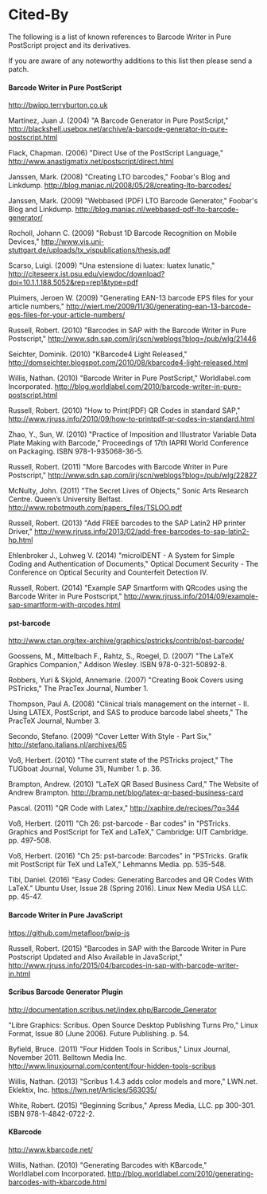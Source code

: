 Cited-By
========

The following is a list of known references to Barcode Writer in Pure PostScript project and its derivatives.

If you are aware of any noteworthy additions to this list then please send a patch.


#### Barcode Writer in Pure PostScript

http://bwipp.terryburton.co.uk

Martínez, Juan J. (2004) "A Barcode Generator in Pure PostScript," http://blackshell.usebox.net/archive/a-barcode-generator-in-pure-postscript.html

Flack, Chapman. (2006) "Direct Use of the PostScript Language," http://www.anastigmatix.net/postscript/direct.html

Janssen, Mark. (2008) "Creating LTO barcodes," Foobar's Blog and Linkdump. http://blog.maniac.nl/2008/05/28/creating-lto-barcodes/

Janssen, Mark. (2009) "Webbased (PDF) LTO Barcode Generator," Foobar's Blog and Linkdump. http://blog.maniac.nl/webbased-pdf-lto-barcode-generator/

Rocholl, Johann C. (2009) "Robust 1D Barcode Recognition on Mobile Devices," http://www.vis.uni-stuttgart.de/uploads/tx_vispublications/thesis.pdf

Scarso, Luigi. (2009) "Una estensione di luatex: luatex lunatic," http://citeseerx.ist.psu.edu/viewdoc/download?doi=10.1.1.188.5052&rep=rep1&type=pdf

Pluimers, Jeroen W. (2009) "Generating EAN-13 barcode EPS files for your article numbers," http://wiert.me/2009/11/30/generating-ean-13-barcode-eps-files-for-your-article-numbers/

Russell, Robert. (2010) "Barcodes in SAP with the Barcode Writer in Pure Postscript," http://www.sdn.sap.com/irj/scn/weblogs?blog=/pub/wlg/21446

Seichter, Dominik. (2010) "KBarcode4 Light Released," http://domseichter.blogspot.com/2010/08/kbarcode4-light-released.html

Willis, Nathan. (2010) "Barcode Writer in Pure PostScript," Worldlabel.com Incorporated. http://blog.worldlabel.com/2010/barcode-writer-in-pure-postscript.html

Russell, Robert. (2010) "How to Print(PDF) QR Codes in standard SAP," http://www.rjruss.info/2010/09/how-to-printpdf-qr-codes-in-standard.html

Zhao, Y., Sun, W. (2010) "Practice of Imposition and Illustrator Variable Data Plate Making with Barcode," Proceedings of 17th IAPRI World Conference on Packaging. ISBN 978-1-935068-36-5.

Russell, Robert. (2011) "More Barcodes with Barcode Writer in Pure Postscript," http://www.sdn.sap.com/irj/scn/weblogs?blog=/pub/wlg/22827

McNulty, John. (2011) "The Secret Lives of Objects," Sonic Arts Research Centre. Queen’s University Belfast. http://www.robotmouth.com/papers_files/TSLOO.pdf

Russell, Robert. (2013) "Add FREE barcodes to the SAP Latin2 HP printer Driver," http://www.rjruss.info/2013/02/add-free-barcodes-to-sap-latin2-hp.html 

Ehlenbroker J., Lohweg V. (2014) "microIDENT - A System for Simple Coding and Authentication of Documents," Optical Document Security - The Conference on Optical Security and Counterfeit Detection IV.

Russell, Robert. (2014) "Example SAP Smartform with QRcodes using the Barcode Writer in Pure Postscript," http://www.rjruss.info/2014/09/example-sap-smartform-with-qrcodes.html


#### pst-barcode

http://www.ctan.org/tex-archive/graphics/pstricks/contrib/pst-barcode/

Goossens, M., Mittelbach F., Rahtz, S., Roegel, D. (2007) "The LaTeX Graphics Companion," Addison Wesley. ISBN 978-0-321-50892-8.

Robbers, Yuri & Skjold, Annemarie. (2007) "Creating Book Covers using PSTricks," The PracTex Journal, Number 1.

Thompson, Paul A. (2008) "Clinical trials management on the internet - II. Using LATEX, PostScript, and SAS to produce barcode label sheets," The PracTeX Journal, Number 3.

Secondo, Stefano. (2009) "Cover Letter With Style - Part Six," http://stefano.italians.nl/archives/65

Voß, Herbert. (2010) "The current state of the PSTricks project," The TUGboat Journal, Volume 31i, Number 1. p. 36.

Brampton, Andrew. (2010) "LaTeX QR Based Business Card," The Website of Andrew Brampton. http://bramp.net/blog/latex-qr-based-business-card

Pascal. (2011) "QR Code with Latex," http://xaphire.de/recipes/?p=344

Voß, Herbert. (2011) "Ch 26: pst-barcode - Bar codes" in "PSTricks. Graphics and PostScript for TeX and LaTeX," Cambridge: UIT Cambridge. pp. 497-508.

Voß, Herbert. (2016) "Ch 25: pst-barcode: Barcodes" in "PSTricks. Grafik mit PostScript für TeX und LaTeX," Lehmanns Media. pp. 535-548.

Tibi, Daniel. (2016) "Easy Codes: Generating Barcodes and QR Codes With LaTeX." Ubuntu User, Issue 28 (Spring 2016). Linux New Media USA LLC. pp. 45-47.


#### Barcode Writer in Pure JavaScript

https://github.com/metafloor/bwip-js

Russell, Robert. (2015) "Barcodes in SAP with the Barcode Writer in Pure Postscript Updated and Also Available in JavaScript," http://www.rjruss.info/2015/04/barcodes-in-sap-with-barcode-writer-in.html


#### Scribus Barcode Generator Plugin

http://documentation.scribus.net/index.php/Barcode_Generator

"Libre Graphics: Scribus. Open Source Desktop Publishing Turns Pro," Linux Format, Issue 80 (June 2006). Future Publishing. p. 54.

Byfield, Bruce. (2011) "Four Hidden Tools in Scribus," Linux Journal, November 2011. Belltown Media Inc. http://www.linuxjournal.com/content/four-hidden-tools-scribus

Willis, Nathan. (2013) "Scribus 1.4.3 adds color models and more," LWN.net. Eklektix, Inc. https://lwn.net/Articles/563035/

White, Robert. (2015) "Beginning Scribus," Apress Media, LLC. pp 300-301. ISBN 978-1-4842-0722-2.


#### KBarcode

http://www.kbarcode.net/

Willis, Nathan. (2010) "Generating Barcodes with KBarcode," Worldlabel.com Incorporated. http://blog.worldlabel.com/2010/generating-barcodes-with-kbarcode.html


